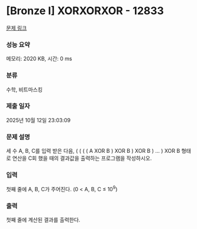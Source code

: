 # [Bronze I] XORXORXOR - 12833 

[문제 링크](https://www.acmicpc.net/problem/12833) 

### 성능 요약

메모리: 2020 KB, 시간: 0 ms

### 분류

수학, 비트마스킹

### 제출 일자

2025년 10월 12일 23:03:09

### 문제 설명

<p>세 수 A, B, C를 입력 받은 다음, ( ( ( ( A XOR B ) XOR B ) XOR B ) … ) XOR B 형태로 연산을 C회 했을 때의 결과값을 출력하는 프로그램을 작성하시오.</p>

### 입력 

 <p>첫째 줄에 A, B, C가 주어진다. (0 < A, B, C ≤ 10<sup>9</sup>)</p>

### 출력 

 <p>첫째 줄에 계산된 결과를 출력한다.</p>

